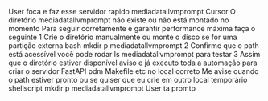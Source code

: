 User
foca e faz esse servidor rapido
mediadatallvmprompt
Cursor
O diretório mediadatallvmprompt não existe ou não está montado no momento
Para seguir corretamente e garantir performance máxima faça o seguinte
1 Crie o diretório manualmente ou monte o disco se for uma partição externa
bash
mkdir p mediadatallvmprompt
2 Confirme que o path está acessível você pode rodar ls mediadatallvmprompt para testar
3 Assim que o diretório estiver disponível aviso e já executo toda a automação para criar o servidor FastAPI pdm Makefile etc no local correto
Me avise quando o path estiver pronto ou se quiser que eu crie em outro local temporário
shellscript
mkdir p mediadatallvmprompt
User
ta promtp